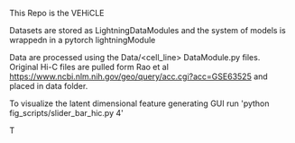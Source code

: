 This Repo is the VEHiCLE

Datasets are stored as LightningDataModules and the system
of models is wrappedn in a pytorch lightningModule

Data are processed using the Data/<cell_line> DataModule.py files.  
Original Hi-C files are pulled form Rao et al https://www.ncbi.nlm.nih.gov/geo/query/acc.cgi?acc=GSE63525 and placed in data folder.

To visualize the latent dimensional feature generating GUI run
'python fig_scripts/slider_bar_hic.py 4'





T


